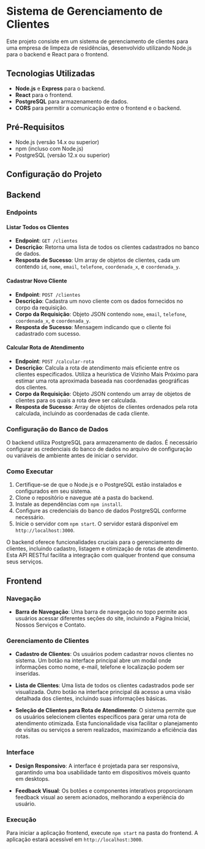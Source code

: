 # Sistema de Gerenciamento de Clientes

Este projeto consiste em um sistema de gerenciamento de clientes para uma empresa de limpeza de residências, desenvolvido utilizando Node.js para o backend e React para o frontend.

## Tecnologias Utilizadas

- **Node.js** e **Express** para o backend.
- **React** para o frontend.
- **PostgreSQL** para armazenamento de dados.
- **CORS** para permitir a comunicação entre o frontend e o backend.

## Pré-Requisitos

- Node.js (versão 14.x ou superior)
- npm (incluso com Node.js)
- PostgreSQL (versão 12.x ou superior)

## Configuração do Projeto

## Backend

### Endpoints

#### Listar Todos os Clientes

- **Endpoint**: `GET /clientes`
- **Descrição**: Retorna uma lista de todos os clientes cadastrados no banco de dados.
- **Resposta de Sucesso**: Um array de objetos de clientes, cada um contendo `id`, `nome`, `email`, `telefone`, `coordenada_x`, e `coordenada_y`.

#### Cadastrar Novo Cliente

- **Endpoint**: `POST /clientes`
- **Descrição**: Cadastra um novo cliente com os dados fornecidos no corpo da requisição.
- **Corpo da Requisição**: Objeto JSON contendo `nome`, `email`, `telefone`, `coordenada_x`, e `coordenada_y`.
- **Resposta de Sucesso**: Mensagem indicando que o cliente foi cadastrado com sucesso.

#### Calcular Rota de Atendimento

- **Endpoint**: `POST /calcular-rota`
- **Descrição**: Calcula a rota de atendimento mais eficiente entre os clientes especificados. Utiliza a heurística de Vizinho Mais Próximo para estimar uma rota aproximada baseada nas coordenadas geográficas dos clientes.
- **Corpo da Requisição**: Objeto JSON contendo um array de objetos de clientes para os quais a rota deve ser calculada.
- **Resposta de Sucesso**: Array de objetos de clientes ordenados pela rota calculada, incluindo as coordenadas de cada cliente.

### Configuração do Banco de Dados

O backend utiliza PostgreSQL para armazenamento de dados. É necessário configurar as credenciais do banco de dados no arquivo de configuração ou variáveis de ambiente antes de iniciar o servidor.

### Como Executar

1. Certifique-se de que o Node.js e o PostgreSQL estão instalados e configurados em seu sistema.
2. Clone o repositório e navegue até a pasta do backend.
3. Instale as dependências com `npm install`.
4. Configure as credenciais do banco de dados PostgreSQL conforme necessário.
5. Inicie o servidor com `npm start`. O servidor estará disponível em `http://localhost:3000`.

O backend oferece funcionalidades cruciais para o gerenciamento de clientes, incluindo cadastro, listagem e otimização de rotas de atendimento. Esta API RESTful facilita a integração com qualquer frontend que consuma seus serviços.

## Frontend

### Navegação

- **Barra de Navegação**: Uma barra de navegação no topo permite aos usuários acessar diferentes seções do site, incluindo a Página Inicial, Nossos Serviços e Contato.

### Gerenciamento de Clientes

- **Cadastro de Clientes**: Os usuários podem cadastrar novos clientes no sistema. Um botão na interface principal abre um modal onde informações como nome, e-mail, telefone e localização podem ser inseridas.

- **Lista de Clientes**: Uma lista de todos os clientes cadastrados pode ser visualizada. Outro botão na interface principal dá acesso a uma visão detalhada dos clientes, incluindo suas informações básicas.

- **Seleção de Clientes para Rota de Atendimento**: O sistema permite que os usuários selecionem clientes específicos para gerar uma rota de atendimento otimizada. Esta funcionalidade visa facilitar o planejamento de visitas ou serviços a serem realizados, maximizando a eficiência das rotas.

### Interface

- **Design Responsivo**: A interface é projetada para ser responsiva, garantindo uma boa usabilidade tanto em dispositivos móveis quanto em desktops.

- **Feedback Visual**: Os botões e componentes interativos proporcionam feedback visual ao serem acionados, melhorando a experiência do usuário.


### Execução

Para iniciar a aplicação frontend, execute `npm start` na pasta do frontend. A aplicação estará acessível em `http://localhost:3000`.
